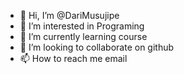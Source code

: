 - 👋 Hi, I’m @DariMusujipe
- 👀 I’m interested in Programing
- 🌱 I’m currently learning course
- 💞️ I’m looking to collaborate on github
- 📫 How to reach me email
